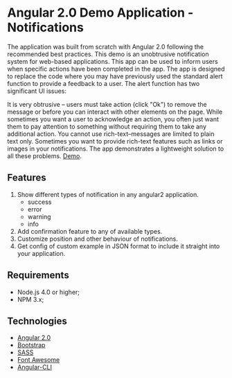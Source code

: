 Angular 2.0 Demo Application - Notifications
===========================================

The application was built from scratch with Angular 2.0 following the recommended best practices.
This demo  is an unobtrusive notification system for web-based applications. This app can be used to inform users when specific actions have been completed in the app.
The app is designed to replace the code where you may have previously used the standard alert function to provide a feedback to a user. The alert function has two significant UI issues:

It is very obtrusive – users must take action (click "Ok") to remove the message or before you can interact with other elements on the page. While sometimes you want a user to acknowledge an action, you often just want them to pay attention to something without requiring them to take any additional action.
You cannot use rich-text–messages are limited to plain text only. Sometimes you want to provide rich-text features such as links or images in your notifications.
The app demonstrates a lightweight solution to all these problems.
[Demo](https://nixsolutions.github.io/demo-ng2-notifications/).

Features
--------

1. Show different types of notification in any angular2 application.
    * success
    * error
    * warning
    * info
2. Add confirmation feature to any of available types.
3. Customize position and other behaviour of notifications.
4. Get config of custom example in JSON format to include it straight into your application.

Requirements
------------

  * Node.js 4.0 or higher;
  * NPM 3.x;

Technologies
------------

* [Angular 2.0](https://angular.io)
* [Bootstrap](http://getbootstrap.com)
* [SASS](http://sass-lang.com/)
* [Font Awesome](http://fontawesome.io)
* [Angular-CLI](https://github.com/angular/angular-cli)

